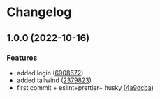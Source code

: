 # Changelog

## 1.0.0 (2022-10-16)

### Features

-   added login ([6908672](https://github.com/manucho007/nordsec-servers/commit/690867201f0ad4b819fa95c822e8469acdead7f4))
-   added tailwind ([2379823](https://github.com/manucho007/nordsec-servers/commit/23798238c6b95440b5494b09fdefbe5fa9efadc3))
-   first commit + eslint+prettier+ husky ([4a9dcba](https://github.com/manucho007/nordsec-servers/commit/4a9dcba5fe76596c5dd0f5f77ff21f96730b018a))
